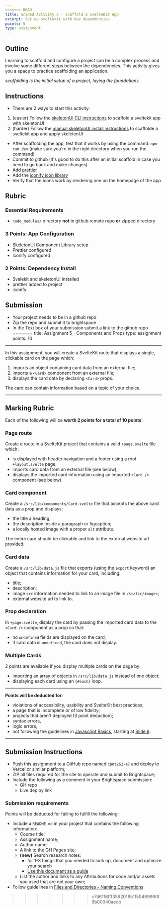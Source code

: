 ```yaml
---
<<<<<<< HEAD
title: Graded Activity 5 - Scaffold a SvelteKit App
excerpt: Set up sveltekit with dev dependencies
points: 5
type: assignment
---
```


## Outline

Learning to scaffold and configure a project can be a complex process and involve some different steps between the dependencies. This activity gives you a space to practice scaffolding an application.

_scaffolding is the initial setup of a project, laying the foundations_

## Instructions

- There are 2 ways to start this activity:

1. (easier) Follow the [skeletonUI CLI instructions](https://www.skeleton.dev/docs/get-started) to scaffold a sveltekit app with skeletonUI
2. (harder) Follow the [manual skeletonUI install instructions](https://www.skeleton.dev/docs/get-started) to scaffolde a sveltekit app and apply skeletonUI

- After scaffolding the app, test that it works by using the command: `npm run dev` (make sure you're in the right directory when you run the command)
- Commit to github (it's good to do this after an initial scaffold in case you need to go back and make changes)
- Add [prettier](https://github.com/sveltejs/prettier-plugin-svelte)
- Add the [iconify icon library](https://iconify.design/docs/icon-components/svelte/)
- Verify that the icons work by rendering one on the homepage of the app

## Rubric

### Essential Requirements

- `node_modules/` directory **not** in github remote repo **or** zipped directory

### 3 Points: App Configuration

- SkeletonUI Component Library setup
- Prettier configured
- Iconify configured

### 2 Points: Dependency Install

- Svelekit and skeletonUI installed
- prettier added to project
- iconify

## Submission

- Your project needs to be in a github repo
- Zip the repo and submit it to brightspace
- In the Text box of your submission submit a link to the github repo
=======
title: Assignment 5 - Components and Props
type: assignment
points: 10
---

In this assignment, you will create a SvelteKit route that displays a single, clickable card on the page which:

1. imports an object containing card data from an external file;
2. imports a `<Card>` component from an external file;
3. displays the card data by declaring `<Card>` props.

The card can contain information based on a topic of your choice.

---

## Marking Rubric

Each of the following will be **worth 2 points for a total of 10 points**:

### Page route

Create a route in a SvelteKit project that contains a valid `+page.svelte` file which:

- is displayed with header navigation and a footer using a root `+layout.svelte` page;
- imports card data from an external file (see below);
- displays the imported card information using an imported `<Card />` component (see below).

### Card component

Create a `/src/lib/components/Card.svelte` file that accepts the above card data as a prop and displays:

- the title a heading;
- the description inside a paragraph or figcaption;
- a locally hosted image with a proper `alt` attribute.

The entire card should be clickable and link to the external website url provided.

### Card data

Create a `/src/lib/data.js` file that exports (using the `export` keyword) an object that contains information for your card, including:

- title;
- description;
- image `src` information needed to link to an image file in `/static/images`;
- external website url to link to.

### Prop declaration

In `+page.svelte`, display the card by passing the imported card data to the `<Card />` component as a prop so that:

- no `undefined` fields are displayed on the card;
- if card data is `undefined`, the card does not display.

### Multiple Cards

2 points are available if you display multiple cards on the page by:

- importing an array of objects in `/src/lib/data.js` instead of one object;
- displaying each card using an `{#each}` loop.

---

**Points will be deducted for**:

- violations of accessibility, usability and SvelteKit best practices;
- a page that is incomplete or of low fidelity;
- projects that aren't deployed (3 point deduction);
- syntax errors,
- logic errors,
- not following the guidelines in [Javascript Basics](https://sait-wbdv.github.io/slides/w23/cpnt-262/js-introduction.html), starting at [Slide 9](https://sait-wbdv.github.io/slides/w23/cpnt-262/js-introduction.html#/9).

---

## Submission Instructions

- Push this assignment to a GitHub repo named `cpnt262-a7` and deploy to Vercel or similar platform;
- ZIP all files required for the site to operate and submit to Brightspace;
- Include the following as a comment in your Brightspace submission:
  - GH repo
  - Live deploy link

### Submission requirements

Points will be deducted for failing to fulfill the following:

- Include a `README.md` in your project that contains the following information:
  - Course title;
  - Assignment name;
  - Author name;
  - A link to the GH Pages site;
  - **(new)** Search research notes:
    - for 1-3 things that you needed to look up, document and optimize your search
    - [Use this document as a guide](https://gist.github.com/lilyx13/4a2f49d1cdb29cfc624ef22c6ccedafe)
  - List the author and links to any Attributions for code and/or assets you used that are not your own;
- Follow guidelines in [Files and Directories - Naming Conventions](https://gist.github.com/acidtone/d77059ec1851eff266339a3df70f6984)
>>>>>>> c7d61f6fff356201851f50469960f9b00040aedb
